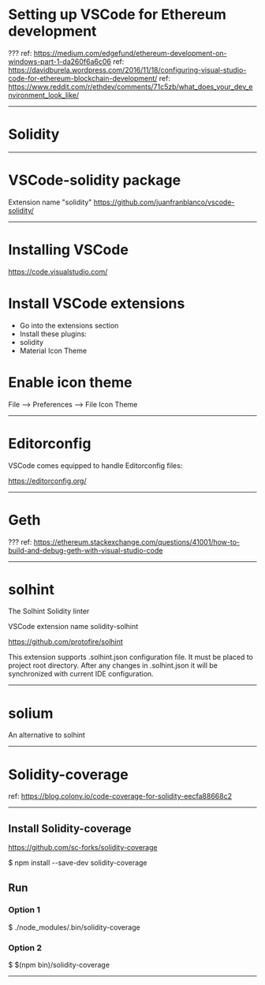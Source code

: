 # Setting up VSCode for Ethereum development

???
ref: https://medium.com/edgefund/ethereum-development-on-windows-part-1-da260f6a6c06
ref: https://davidburela.wordpress.com/2016/11/18/configuring-visual-studio-code-for-ethereum-blockchain-development/
ref: https://www.reddit.com/r/ethdev/comments/71c5zb/what_does_your_dev_environment_look_like/

---
# Solidity

---
# VSCode-solidity package
Extension name "solidity"
https://github.com/juanfranblanco/vscode-solidity/

---
# Installing VSCode
https://code.visualstudio.com/

# Install VSCode extensions
* Go into the extensions section
* Install these plugins:
 * solidity
 * Material Icon Theme

# Enable icon theme
File –> Preferences –> File Icon Theme

---
# Editorconfig
VSCode comes equipped to handle Editorconfig files:

https://editorconfig.org/

---
# Geth

???
ref: https://ethereum.stackexchange.com/questions/41001/how-to-build-and-debug-geth-with-visual-studio-code

---
# solhint
The Solhint Solidity linter 

VSCode extension name solidity-solhint

https://github.com/protofire/solhint

This extension supports .solhint.json configuration file. It must be placed to project root directory. After any changes in .solhint.json it will be synchronized with current IDE configuration.


---
# solium

An alternative to solhint

---
# Solidity-coverage

ref: https://blog.colony.io/code-coverage-for-solidity-eecfa88668c2

---
## Install Solidity-coverage

https://github.com/sc-forks/solidity-coverage

$ npm install --save-dev solidity-coverage

## Run
### Option 1

$ ./node_modules/.bin/solidity-coverage

### Option 2

$ $(npm bin)/solidity-coverage

---

